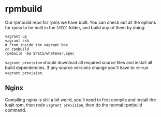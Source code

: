 # rpmbuild

Our rpmbuild repo for rpms we have built.  You can check out all the options for
rpms to be built in the `SPECS` folder, and build any of them by doing:

```
vagrant up
vagrant ssh
# From inside the vagrant box
cd rpmbuild
rpmbuild -ba SPECS/whatever.spec
```

`vagrant provision` should download all required source files and install all
build dependencies. If any source versions change you'll have to re-run `vagrant
provision`.

## Nginx

Compiling nginx is still a bit weird, you'll need to first compile and install
the luajit rpm, then redo `vagrant provision`, then do the normal rpmbuild
command.
